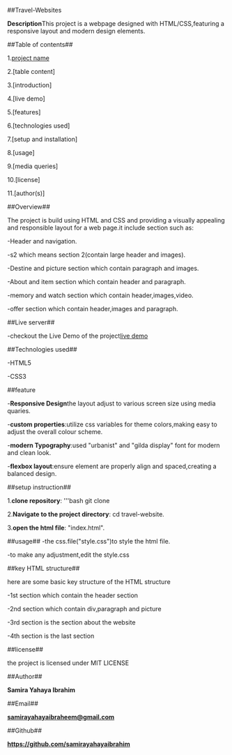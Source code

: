 ##Travel-Websites


**Description**This project is a webpage designed with HTML/CSS,featuring a responsive layout and modern design elements.


##Table of contents##                         

1.[project name](Travel-wesite)

2.[table content]

3.[introduction]

4.[live demo]

5.[features]

6.[technologies used]

7.[setup and installation]

8.[usage]

9.[media queries]

10.[license]

11.[author(s)]


##Overview##

The project is build using HTML and CSS and providing a visually appealing and responsible layout for a web page.it include section such as:

-Header and navigation.

-s2 which means section 2(contain large header and images).

-Destine and picture section which contain paragraph and images.

-About and item section which contain header and paragraph.

-memory and watch section which contain header,images,video.

-offer section which contain header,images and paragraph.


##Live server##

-checkout the Live Demo of the project[live demo](https://travel-websites.onrender.com)
 

##Technologies used##

-HTML5

-CSS3


##feature


-**Responsive Design**the layout adjust to various screen size using media quaries.

-**custom properties**:utilize css variables for theme colors,making easy to adjust the overall colour scheme.

-**modern Typography**:used "urbanist" and "gilda display" font for modern and clean look.

-**flexbox layout**:ensure element are properly align and spaced,creating a balanced design.


##setup instruction##

1.**clone repository**:
'''bash
     git clone
     
2.**Navigate to the project directory**:
   cd travel-website.
   
3.**open the html file**:
  "index.html".

  
##usage##
-the css.file("style.css")to style the html file.

-to make any adjustment,edit the style.css


##key HTML structure##

here are some basic key structure of the HTML structure

-1st section which contain the header section

-2nd section which contain div,paragraph and picture

-3rd section is the section about the website

-4th section is the last section


##license##     

the project is licensed under MIT LICENSE


##Author##

**Samira Yahaya Ibrahim**


##Email##

**samirayahayaibraheem@gmail.com**

##Github##

**https://github.com/samirayahayaibrahim** 

